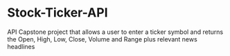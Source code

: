 # Stock-Ticker-API
API Capstone project that allows a user to enter a ticker symbol and returns the Open, High, Low, Close, Volume and Range plus relevant news headlines 
